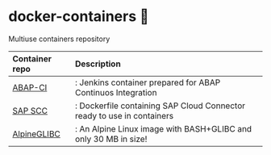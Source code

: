 # docker-containers :truck:
Multiuse containers repository

Container repo              | Description                                                                    | 
:---------------------------|:-------------------------------------------------------------------------------|
[ABAP-CI](abap-ci)          |: Jenkins container prepared for ABAP Continuos Integration                     |
[SAP SCC](sapscc)           |: Dockerfile containing SAP Cloud Connector ready to use in containers          |
[AlpineGLIBC](alpine-glibc) |: An Alpine Linux image with BASH+GLIBC and only 30 MB in size!                 |

